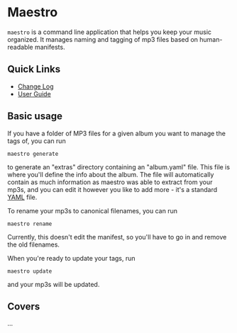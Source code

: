 # Maestro

`maestro` is a command line application that helps you keep your music
organized. It manages naming and tagging of mp3 files based on human-readable
manifests.

## Quick Links

- [Change Log](./CHANGELOG.md)
- [User Guide](./GUIDE.md)

## Basic usage

If you have a folder of MP3 files for a given album you want to manage the tags
of, you can run

```
maestro generate
```

to generate an "extras" directory containing an "album.yaml" file. This file
is where you'll define the info about the album. The file will automatically
contain as much information as maestro was able to extract from your mp3s,
and you can edit it however you like to add more - it's a standard
[YAML](https://yaml.org/) file.

To rename your mp3s to canonical filenames, you can run

```
maestro rename
```

Currently, this doesn't edit the manifest, so you'll have to go in and remove
the old filenames.

When you're ready to update your tags, run

```
maestro update
```

and your mp3s will be updated.

## Covers

...
